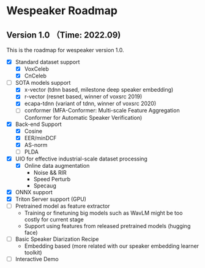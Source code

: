 # Wespeaker Roadmap 
## Version 1.0 （Time: 2022.09)

This is the roadmap for wespeaker version 1.0.


- [x] Standard dataset support
    - [x] VoxCeleb
    - [x] CnCeleb
- [ ] SOTA models support
    - [x] x-vector (tdnn based, milestone deep speaker embedding)
    - [x] r-vector (resnet based, winner of voxsrc 2019)
    - [x] ecapa-tdnn (variant of tdnn, winner of voxsrc 2020)
    - [ ] conformer (MFA-Conformer: Multi-scale Feature Aggregation Conformer for Automatic Speaker Verification)
- [x] Back-end Support
    - [x] Cosine
    - [x] EER/minDCF
    - [x] AS-norm
    - [ ] PLDA 
- [x] UIO for effective industrial-scale dataset processing
    - [x] Online data augmentation
        -  Noise && RIR
        -  Speed Perturb
        -  Specaug
- [x] ONNX support
- [x] Triton Server support (GPU)
- [ ] Pretrained model as feature extractor
    - Training or finetuning big models such as WavLM might be too costly for current stage
    - Support using features from released pretrained models (hugging face)
- [ ] Basic Speaker Diarization Recipe
    - Embedding based (more related with our speaker embedding learner toolkit)
- [ ] Interactive Demo 
